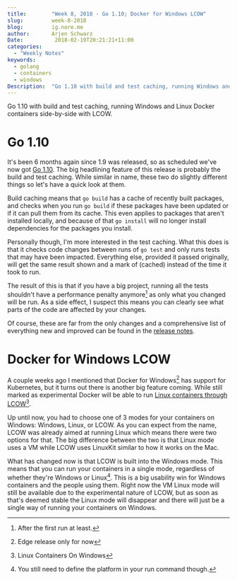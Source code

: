 ```yaml
---
title:        "Week 8, 2018 - Go 1.10; Docker for Windows LCOW"
slug:         week-8-2018
blog:         ig.nore.me  
author:       Arjen Schwarz  
Date:          2018-02-19T20:21:21+11:00
categories:   
  - "Weekly Notes"
keywords:
  - golang
  - containers
  - windows
Description:  "Go 1.10 with build and test caching, running Windows and Linux Docker containers side-by-side with LCOW."
---
```


Go 1.10 with build and test caching, running Windows and Linux Docker containers side-by-side with LCOW.

# Go 1.10

It's been 6 months again since 1.9 was released, so as scheduled we've now got [Go 1.10](https://blog.golang.org/go1.10). The big headlining feature of this release is probably the build and test caching. While similar in name, these two do slightly different things so let's have a quick look at them.

Build caching means that `go build` has a cache of recently built packages, and checks when you run `go build` if these packages have been updated or if it can pull them from its cache. This even applies to packages that aren't installed locally, and because of that `go install` will no longer install dependencies for the packages you install.

Personally though, I'm more interested in the test caching. What this does is that it checks code changes between runs of `go test` and only runs tests that may have been impacted. Everything else, provided it passed originally, will get the same result shown and a mark of (cached) instead of the time it took to run. 

The result of this is that if you have a big project, running all the tests shouldn't have a performance penalty anymore[^1] as only what you changed will be run. As a side effect, I suspect this means you can clearly see what parts of the code are affected by your changes.

Of course, these are far from the only changes and a comprehensive list of everything new and improved can be found in the [release notes](https://golang.org/doc/go1.10).

# Docker for Windows LCOW

A couple weeks ago I mentioned that Docker for Windows[^2] has support for Kubernetes, but it turns out there is another big feature coming. While still marked as experimental Docker will be able to run [Linux containers through LCOW](https://blog.docker.com/2018/02/docker-for-windows-18-02-with-windows-10-fall-creators-update/)[^3].

Up until now, you had to choose one of 3 modes for your containers on Windows: Windows, Linux, or LCOW. As you can expect from the name, LCOW was already aimed at running Linux which means there were two options for that. The big difference between the two is that Linux mode uses a VM while LCOW uses LinuxKit similar to how it works on the Mac.

What has changed now is that LCOW is built into the Windows mode. This means that you can run your containers in a single mode, regardless of whether they're Windows or Linux[^4]. This is a big usability win for Windows containers and the people using them. Right now the VM Linux mode will still be available due to the experimental nature of LCOW, but as soon as that's deemed stable the Linux mode will disappear and there will just be a single way of running your containers on Windows.

[^1]:	After the first run at least.

[^2]:	Edge release only for now

[^3]:	Linux Containers On Windows

[^4]:	You still need to define the platform in your run command though.
